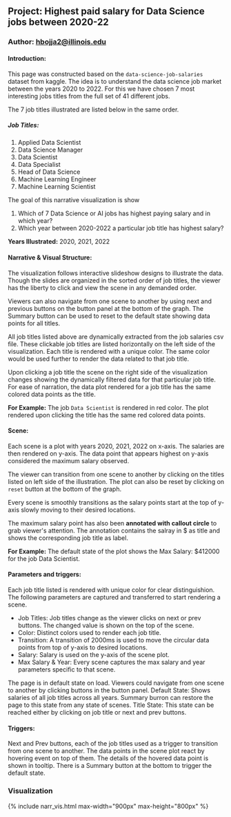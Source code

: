 
## Project: Highest paid salary for Data Science jobs between 2020-22
### Author: hbojja2@illinois.edu


#### Introduction:
This page was constructed based on the `data-science-job-salaries` dataset from kaggle. The idea is to understand the data science job market between the years 2020 to 2022. For this we have chosen 7 most interesting jobs titles from the full set of 41 different jobs.

The 7 job titles illustrated are listed below in the same order.

##### Job Titles:
1. Applied Data Scientist
2. Data Science Manager
3. Data Scientist
4. Data Specialist
5. Head of Data Science
6. Machine Learning Engineer
7. Machine Learning Scientist

The goal of this narrative visualization is show 
1. Which of 7 Data Science or AI jobs has highest paying salary and in which year? 
2. Which year between 2020-2022 a particular job title has highest salary?



**Years Illustrated:** 2020, 2021, 2022

#### Narrative & Visual Structure:
The visualization follows interactive slideshow designs to illustrate the data. Though the slides are organized in the sorted order of job titles, the viewer has the liberty to click and view the scene in any demanded order.

Viewers can also navigate from one scene to another by using next and previous buttons on the button panel at the bottom of the graph. The Summary button can be used to reset to the default state showing data points for all titles.

All job titles listed above are dynamically extracted from the job salaries csv file. These clickable job titles are listed horizontally on the left side of the visualization. Each title is rendered with a unique color. The same color would be used further to render the data related to that job title.

Upon clicking a job title the scene on the right side of the visualization changes showing the dynamically filtered data for that particular job title. For ease of narration, the data plot rendered for a job title has the same colored data points as the title.

**For Example:** The job `Data Scientist` is rendered in red color. The plot rendered upon clicking the title has the same red colored data points.

#### Scene:
Each scene is a plot with years 2020, 2021, 2022 on x-axis. The salaries are then rendered on y-axis. The data point that appears highest on y-axis considered the maximum salary observed.

The viewer can transition from one scene to another by clicking on the titles listed on left side of the illustration. The plot can also be reset by clicking on `reset` button at the bottom of the graph.

Every scene is smoothly transitions as the salary points start at the top of y-axis slowly moving to their desired locations.

The maximum salary point has also been **annotated with callout circle** to grab viewer's attention. The annotation contains the salray in $ as title and shows the corresponding job title as label.

**For Example:** The default state of the plot shows the Max Salary: $412000 for the job Data Scientist. 

#### Parameters and triggers:
Each job title listed is rendered with unique color for clear distinguishion. The following parameters are captured and transferred to start rendering a scene.

- Job Titles: Job titles change as the viewer clicks on next or prev buttons. The changed value is shown on the top of the scene.
- Color: Distinct colors used to render each job title.
- Transition: A transition of 2000ms is used to move the circular data points from top of y-axis to desired locations.
- Salary: Salary is used on the y-axis of the scene plot.
- Max Salary & Year: Every scene captures the max salary and year parameters specific to that scene.

The page is in default state on load. Viewers could navigate from one scene to another by clicking buttons in the button panel.
Default State: Shows salaries of all job titles across all years. Summary burron can restore the page to this state from any state of scenes.
Title State: This state can be reached either by clicking on job title or next and prev buttons.

#### Triggers:
Next and Prev buttons, each of the job titles used as a trigger to transition from one scene to another.
The data points in the scene plot react by hovering event on top of them. The details of the hovered data point is shown in tooltip.
There is a Summary button at the bottom to trigger the default state.


### Visualization
{% include narr_vis.html max-width="900px" max-height="800px" %}
